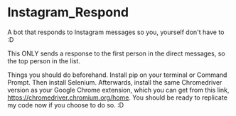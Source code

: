 # Instagram_Respond
A bot that responds to Instagram messages so you, yourself don't have to :D

This ONLY sends a response to the first person in the direct messages, so the top person in the list.

Things you should do beforehand. Install pip on your terminal or Command Prompt. Then install Selenium. Afterwards, install the same Chromedriver version as your Google Chrome extension, which you can get from this link, https://chromedriver.chromium.org/home. You should be ready to replicate my code now if you choose to do so. :D
